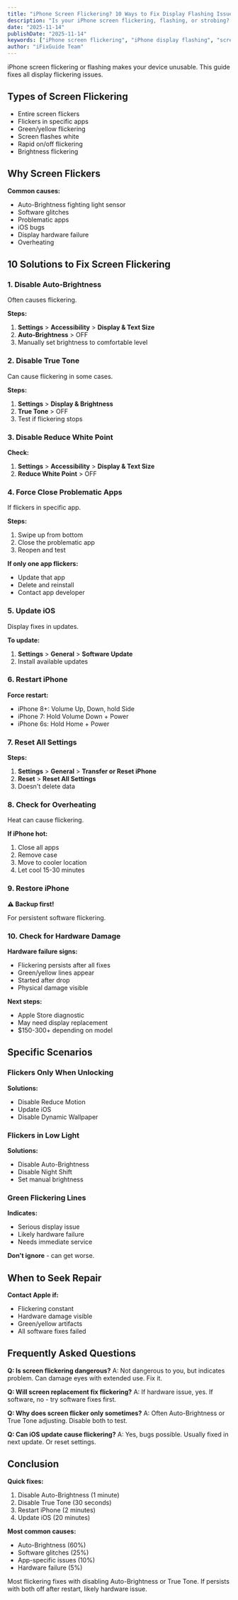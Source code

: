 ```yaml
---
title: "iPhone Screen Flickering? 10 Ways to Fix Display Flashing Issues"
description: "Is your iPhone screen flickering, flashing, or strobing? Fix display issues with our comprehensive troubleshooting guide."
date: "2025-11-14"
publishDate: "2025-11-14"
keywords: ["iPhone screen flickering", "iPhone display flashing", "screen strobing iPhone", "fix flickering screen", "iPhone screen glitching"]
author: "iFixGuide Team"
---
```


iPhone screen flickering or flashing makes your device unusable. This guide fixes all display flickering issues.

## Types of Screen Flickering

- Entire screen flickers
- Flickers in specific apps
- Green/yellow flickering
- Screen flashes white
- Rapid on/off flickering
- Brightness flickering

## Why Screen Flickers

**Common causes:**
- Auto-Brightness fighting light sensor
- Software glitches
- Problematic apps
- iOS bugs
- Display hardware failure
- Overheating

## 10 Solutions to Fix Screen Flickering

### 1. Disable Auto-Brightness

Often causes flickering.

**Steps:**
1. **Settings** > **Accessibility** > **Display & Text Size**
2. **Auto-Brightness** > OFF
3. Manually set brightness to comfortable level

### 2. Disable True Tone

Can cause flickering in some cases.

**Steps:**
1. **Settings** > **Display & Brightness**
2. **True Tone** > OFF
3. Test if flickering stops

### 3. Disable Reduce White Point

**Check:**
1. **Settings** > **Accessibility** > **Display & Text Size**
2. **Reduce White Point** > OFF

### 4. Force Close Problematic Apps

If flickers in specific app.

**Steps:**
1. Swipe up from bottom
2. Close the problematic app
3. Reopen and test

**If only one app flickers:**
- Update that app
- Delete and reinstall
- Contact app developer

### 5. Update iOS

Display fixes in updates.

**To update:**
1. **Settings** > **General** > **Software Update**
2. Install available updates

### 6. Restart iPhone

**Force restart:**
- iPhone 8+: Volume Up, Down, hold Side
- iPhone 7: Hold Volume Down + Power  
- iPhone 6s: Hold Home + Power

### 7. Reset All Settings

**Steps:**
1. **Settings** > **General** > **Transfer or Reset iPhone**
2. **Reset** > **Reset All Settings**
3. Doesn't delete data

### 8. Check for Overheating

Heat can cause flickering.

**If iPhone hot:**
1. Close all apps
2. Remove case
3. Move to cooler location
4. Let cool 15-30 minutes

### 9. Restore iPhone

**⚠️ Backup first!**

For persistent software flickering.

### 10. Check for Hardware Damage

**Hardware failure signs:**
- Flickering persists after all fixes
- Green/yellow lines appear
- Started after drop
- Physical damage visible

**Next steps:**
- Apple Store diagnostic
- May need display replacement
- $150-300+ depending on model

## Specific Scenarios

### Flickers Only When Unlocking

**Solutions:**
- Disable Reduce Motion
- Update iOS
- Disable Dynamic Wallpaper

### Flickers in Low Light

**Solutions:**
- Disable Auto-Brightness
- Disable Night Shift
- Set manual brightness

### Green Flickering Lines

**Indicates:**
- Serious display issue
- Likely hardware failure
- Needs immediate service

**Don't ignore** - can get worse.

## When to Seek Repair

**Contact Apple if:**
- Flickering constant
- Hardware damage visible
- Green/yellow artifacts
- All software fixes failed

## Frequently Asked Questions

**Q: Is screen flickering dangerous?**
A: Not dangerous to you, but indicates problem. Can damage eyes with extended use. Fix it.

**Q: Will screen replacement fix flickering?**
A: If hardware issue, yes. If software, no - try software fixes first.

**Q: Why does screen flicker only sometimes?**
A: Often Auto-Brightness or True Tone adjusting. Disable both to test.

**Q: Can iOS update cause flickering?**
A: Yes, bugs possible. Usually fixed in next update. Or reset settings.

## Conclusion

**Quick fixes:**
1. Disable Auto-Brightness (1 minute)
2. Disable True Tone (30 seconds)
3. Restart iPhone (2 minutes)
4. Update iOS (20 minutes)

**Most common causes:**
- Auto-Brightness (60%)
- Software glitches (25%)
- App-specific issues (10%)
- Hardware failure (5%)

Most flickering fixes with disabling Auto-Brightness or True Tone. If persists with both off after restart, likely hardware issue.
